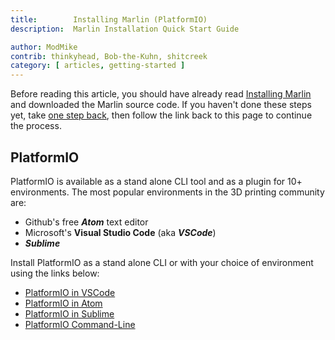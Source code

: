 ```yaml
---
title:        Installing Marlin (PlatformIO)
description:  Marlin Installation Quick Start Guide

author: ModMike
contrib: thinkyhead, Bob-the-Kuhn, shitcreek
category: [ articles, getting-started ]
---
```


Before reading this article, you should have already read [Installing Marlin](install.html) and downloaded the Marlin source code. If you haven't done these steps yet, take [one step back](install.html), then follow the link back to this page to continue the process.

## PlatformIO

PlatformIO is available as a stand alone CLI tool and as a plugin for 10+ environments. The most popular environments in the 3D printing community are:
- Github's free ***Atom*** text editor
- Microsoft's **Visual Studio Code** (aka ***VSCode***)
- ***Sublime***

Install PlatformIO as a stand alone CLI or with your choice of environment using the links below:
- [PlatformIO in VSCode](install_platformio_vscode.html)
- [PlatformIO in Atom](install_platformio_atom.html)
- [PlatformIO in Sublime](install_platformio_sublime.html)
- [PlatformIO Command-Line](install_platformio_cli.html)
